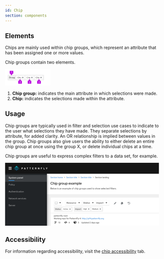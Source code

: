 ```yaml
---
id: Chip
section: components
---
```


## Elements

Chips are mainly used within chip groups, which represent an attribute that has been assigned one or more values. 

Chip groups contain two elements.

<img src="./img/chip-group-elements.png" alt="Chip group elements" width="148" />

1. **Chip group:** indicates the main attribute in which selections were made.
2. **Chip:** indicates the selections made within the attribute.

## Usage

Chip groups are typically used in filter and selection use cases to indicate to the user what selections they have made. They separate selections by attribute, for added clarity. An OR relationship is implied between values in the group. Chip groups also give users the ability to either delete an entire chip group at once using the group X, or delete individual chips at a time.

Chip groups are useful to express complex filters to a data set, for example.

<img src="./img/chip-group.png" alt="Example of chipgroups from filtering" width="990"/>


## Accessibility
For information regarding accessibility, visit the [chip accessibility](/components/chip/accessibility) tab. 
